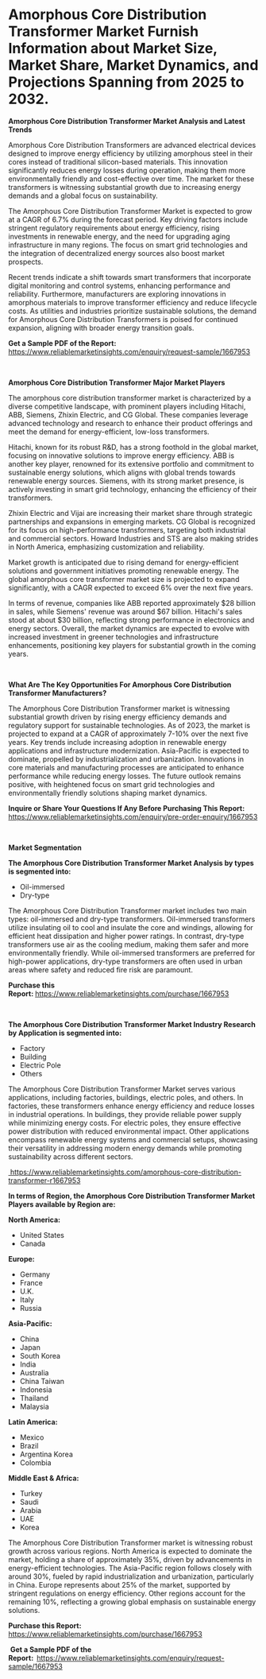 <p><h1>Amorphous Core Distribution Transformer Market Furnish Information about Market Size, Market Share, Market Dynamics, and Projections Spanning from 2025 to 2032.</h1></p><p><strong>Amorphous Core Distribution Transformer Market Analysis and Latest Trends</strong></p>
<p><p>Amorphous Core Distribution Transformers are advanced electrical devices designed to improve energy efficiency by utilizing amorphous steel in their cores instead of traditional silicon-based materials. This innovation significantly reduces energy losses during operation, making them more environmentally friendly and cost-effective over time. The market for these transformers is witnessing substantial growth due to increasing energy demands and a global focus on sustainability.</p><p>The Amorphous Core Distribution Transformer Market is expected to grow at a CAGR of 6.7% during the forecast period. Key driving factors include stringent regulatory requirements about energy efficiency, rising investments in renewable energy, and the need for upgrading aging infrastructure in many regions. The focus on smart grid technologies and the integration of decentralized energy sources also boost market prospects.</p><p>Recent trends indicate a shift towards smart transformers that incorporate digital monitoring and control systems, enhancing performance and reliability. Furthermore, manufacturers are exploring innovations in amorphous materials to improve transformer efficiency and reduce lifecycle costs. As utilities and industries prioritize sustainable solutions, the demand for Amorphous Core Distribution Transformers is poised for continued expansion, aligning with broader energy transition goals.</p></p>
<p><strong>Get a Sample PDF of the Report:&nbsp;</strong> <a href="https://www.reliablemarketinsights.com/enquiry/request-sample/1667953?utm_campaign=2117&utm_medium=2&utm_source=Github&utm_content=ia&utm_term=17042025&utm_id=amorphous-core-distribution-transformer">https://www.reliablemarketinsights.com/enquiry/request-sample/1667953</a></p>
<p>&nbsp;</p>
<p><strong>Amorphous Core Distribution Transformer Major Market Players</strong></p>
<p><p>The amorphous core distribution transformer market is characterized by a diverse competitive landscape, with prominent players including Hitachi, ABB, Siemens, Zhixin Electric, and CG Global. These companies leverage advanced technology and research to enhance their product offerings and meet the demand for energy-efficient, low-loss transformers.</p><p>Hitachi, known for its robust R&D, has a strong foothold in the global market, focusing on innovative solutions to improve energy efficiency. ABB is another key player, renowned for its extensive portfolio and commitment to sustainable energy solutions, which aligns with global trends towards renewable energy sources. Siemens, with its strong market presence, is actively investing in smart grid technology, enhancing the efficiency of their transformers.</p><p>Zhixin Electric and Vijai are increasing their market share through strategic partnerships and expansions in emerging markets. CG Global is recognized for its focus on high-performance transformers, targeting both industrial and commercial sectors. Howard Industries and STS are also making strides in North America, emphasizing customization and reliability.</p><p>Market growth is anticipated due to rising demand for energy-efficient solutions and government initiatives promoting renewable energy. The global amorphous core transformer market size is projected to expand significantly, with a CAGR expected to exceed 6% over the next five years.</p><p>In terms of revenue, companies like ABB reported approximately $28 billion in sales, while Siemens' revenue was around $67 billion. Hitachi's sales stood at about $30 billion, reflecting strong performance in electronics and energy sectors. Overall, the market dynamics are expected to evolve with increased investment in greener technologies and infrastructure enhancements, positioning key players for substantial growth in the coming years.</p></p>
<p>&nbsp;</p>
<p><strong>What Are The Key Opportunities For Amorphous Core Distribution Transformer Manufacturers?</strong></p>
<p><p>The Amorphous Core Distribution Transformer market is witnessing substantial growth driven by rising energy efficiency demands and regulatory support for sustainable technologies. As of 2023, the market is projected to expand at a CAGR of approximately 7-10% over the next five years. Key trends include increasing adoption in renewable energy applications and infrastructure modernization. Asia-Pacific is expected to dominate, propelled by industrialization and urbanization. Innovations in core materials and manufacturing processes are anticipated to enhance performance while reducing energy losses. The future outlook remains positive, with heightened focus on smart grid technologies and environmentally friendly solutions shaping market dynamics.</p></p>
<p><strong>Inquire or Share Your Questions If Any Before Purchasing This Report:</strong> <a href="https://www.reliablemarketinsights.com/enquiry/pre-order-enquiry/1667953?utm_campaign=2117&utm_medium=2&utm_source=Github&utm_content=ia&utm_term=17042025&utm_id=amorphous-core-distribution-transformer">https://www.reliablemarketinsights.com/enquiry/pre-order-enquiry/1667953</a></p>
<p>&nbsp;</p>
<p><strong>Market Segmentation</strong></p>
<p><strong>The Amorphous Core Distribution Transformer Market Analysis by types is segmented into:</strong></p>
<p><ul><li>Oil-immersed</li><li>Dry-type</li></ul></p>
<p><p>The Amorphous Core Distribution Transformer market includes two main types: oil-immersed and dry-type transformers. Oil-immersed transformers utilize insulating oil to cool and insulate the core and windings, allowing for efficient heat dissipation and higher power ratings. In contrast, dry-type transformers use air as the cooling medium, making them safer and more environmentally friendly. While oil-immersed transformers are preferred for high-power applications, dry-type transformers are often used in urban areas where safety and reduced fire risk are paramount.</p></p>
<p><strong>Purchase this Report:&nbsp;</strong><a href="https://www.reliablemarketinsights.com/purchase/1667953?utm_campaign=2117&utm_medium=2&utm_source=Github&utm_content=ia&utm_term=17042025&utm_id=amorphous-core-distribution-transformer">https://www.reliablemarketinsights.com/purchase/1667953</a></p>
<p>&nbsp;</p>
<p><strong>The Amorphous Core Distribution Transformer Market Industry Research by Application is segmented into:</strong></p>
<p><ul><li>Factory</li><li>Building</li><li>Electric Pole</li><li>Others</li></ul></p>
<p><p>The Amorphous Core Distribution Transformer Market serves various applications, including factories, buildings, electric poles, and others. In factories, these transformers enhance energy efficiency and reduce losses in industrial operations. In buildings, they provide reliable power supply while minimizing energy costs. For electric poles, they ensure effective power distribution with reduced environmental impact. Other applications encompass renewable energy systems and commercial setups, showcasing their versatility in addressing modern energy demands while promoting sustainability across different sectors.</p></p>
<p><a href="https://www.reliablemarketinsights.com/amorphous-core-distribution-transformer-r1667953?utm_campaign=2117&utm_medium=2&utm_source=Github&utm_content=ia&utm_term=17042025&utm_id=amorphous-core-distribution-transformer">&nbsp;https://www.reliablemarketinsights.com/amorphous-core-distribution-transformer-r1667953</a></p>
<p><strong>In terms of Region, the Amorphous Core Distribution Transformer Market Players available by Region are:</strong></p>
<p>
    <p> <strong> North America: </strong>
        <ul>
            <li>United States</li>
            <li>Canada</li>
        </ul>
        </p> 
    <p> <strong> Europe: </strong>
        <ul>
            <li>Germany</li>
            <li>France</li>
            <li>U.K.</li>
            <li>Italy</li>
            <li>Russia</li>
        </ul>
        </p> 
    <p> <strong> Asia-Pacific: </strong>
        <ul>
            <li>China</li>
            <li>Japan</li>
            <li>South Korea</li>
            <li>India</li>
            <li>Australia</li>
            <li>China Taiwan</li>
            <li>Indonesia</li>
            <li>Thailand</li>
            <li>Malaysia</li>
        </ul>
        </p> 
    <p> <strong> Latin America: </strong>
        <ul>
            <li>Mexico</li>
            <li>Brazil</li>
            <li>Argentina Korea</li>
            <li>Colombia</li>
        </ul>
        </p> 
    <p> <strong> Middle East & Africa: </strong>
        <ul>
            <li>Turkey</li>
            <li>Saudi</li>
            <li>Arabia</li>
            <li>UAE</li>
            <li>Korea</li>
        </ul>
    </p>
    </p>
<p><p>The Amorphous Core Distribution Transformer market is witnessing robust growth across various regions. North America is expected to dominate the market, holding a share of approximately 35%, driven by advancements in energy-efficient technologies. The Asia-Pacific region follows closely with around 30%, fueled by rapid industrialization and urbanization, particularly in China. Europe represents about 25% of the market, supported by stringent regulations on energy efficiency. Other regions account for the remaining 10%, reflecting a growing global emphasis on sustainable energy solutions.</p></p>
<p><strong>Purchase this Report: </strong><a href="https://www.reliablemarketinsights.com/purchase/1667953?utm_campaign=2117&utm_medium=2&utm_source=Github&utm_content=ia&utm_term=17042025&utm_id=amorphous-core-distribution-transformer">https://www.reliablemarketinsights.com/purchase/1667953</a></p>
<p>&nbsp;<strong>Get a Sample PDF of the Report:&nbsp;&nbsp;</strong><a href="https://www.reliablemarketinsights.com/enquiry/request-sample/1667953?utm_campaign=2117&utm_medium=2&utm_source=Github&utm_content=ia&utm_term=17042025&utm_id=amorphous-core-distribution-transformer">https://www.reliablemarketinsights.com/enquiry/request-sample/1667953</a></p>
<p><strong></strong></p>
<p><p></p><p></p><p></p></p>